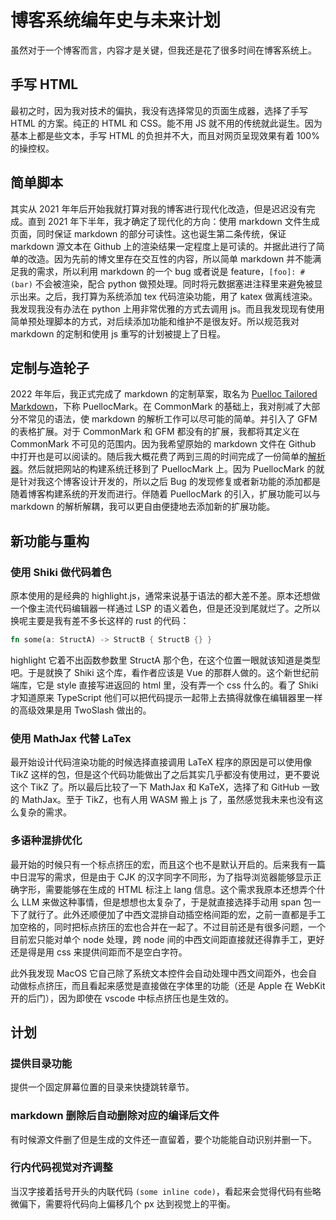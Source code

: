 <!---
hideIndex = "both"
specialPosition = ["navbar-index", "readme"]
specialShowName = "日志"
--->

# 博客系统编年史与未来计划

虽然对于一个博客而言，内容才是关键，但我还是花了很多时间在博客系统上。

## 手写 HTML

最初之时，因为我对技术的偏执，我没有选择常见的页面生成器，选择了手写 HTML 的方案。纯正的 HTML 和 CSS。能不用 JS 就不用的传统就此诞生。因为基本上都是些文本，手写 HTML 的负担并不大，而且对网页呈现效果有着 100% 的操控权。

## 简单脚本

其实从 2021 年年后开始我就打算对我的博客进行现代化改造，但是迟迟没有完成。直到 2021 年下半年，我才确定了现代化的方向：使用 markdown 文件生成页面，同时保证 markdown 的部分可读性。这也诞生第二条传统，保证 markdown 源文本在 Github 上的渲染结果一定程度上是可读的。并据此进行了简单的改造。因为先前的博文里存在交互性的内容，所以简单 markdown 并不能满足我的需求，所以利用 markdown 的一个 bug 或者说是 feature，`[foo]: #(bar)` 不会被渲染，配合 python 做预处理。同时将元数据塞进注释里来避免被显示出来。之后，我打算为系统添加 tex 代码渲染功能，用了 katex 做离线渲染。我发现我没有办法在 python 上用非常优雅的方式去调用 js。而且我发现现有使用简单预处理脚本的方式，对后续添加功能和维护不是很友好。所以规范我对 markdown 的定制和使用 js 重写的计划被提上了日程。

## 定制与造轮子

2022 年年后，我正式完成了 markdown 的定制草案，取名为 [Puelloc Tailored Markdown](https://github.com/Puellaquae/PuellocMark)，下称 PuellocMark。在 CommonMark 的基础上，我对削减了大部分不常见的语法，使 markdown 的解析工作可以尽可能的简单。并引入了 GFM 的表格扩展。对于 CommonMark 和 GFM 都没有的扩展，我都将其定义在 CommonMark 不可见的范围内。因为我希望原始的 markdown 文件在 Github 中打开也是可以阅读的。随后我大概花费了两到三周的时间完成了一份简单的[解析器](https://www.npmjs.com/package/jsptm)。然后就把网站的构建系统迁移到了 PuellocMark 上。因为 PuellocMark 的就是针对我这个博客设计开发的，所以之后 Bug 的发现修复或者新功能的添加都是随着博客构建系统的开发而进行。伴随着 PuellocMark 的引入，扩展功能可以与 markdown 的解析解耦，我可以更自由便捷地去添加新的扩展功能。

## 新功能与重构

### 使用 Shiki 做代码着色

原本使用的是经典的 highlight.js，通常来说基于语法的都大差不差。原本还想做一个像主流代码编辑器一样通过 LSP 的语义着色，但是还没到尾就烂了。之所以换呢主要是我有差不多长这样的 rust 的代码：

```rust
fn some(a: StructA) -> StructB { StructB {} }
```

highlight 它着不出函数参数里 StructA 那个色，在这个位置一眼就该知道是类型吧。于是就换了 Shiki 这个库，看作者应该是 Vue 的那群人做的。这个新世纪前端库，它是 style 直接写进返回的 html 里，没有弄一个 css 什么的。看了 Shiki 才知道原来 TypeScript 他们可以把代码提示一起带上去搞得就像在编辑器里一样的高级效果是用 TwoSlash 做出的。

### 使用 MathJax 代替 LaTex

最开始设计代码渲染功能的时候选择直接调用 LaTeX 程序的原因是可以使用像 TikZ 这样的包，但是这个代码功能做出了之后其实几乎都没有使用过，更不要说这个 TikZ 了。所以最后比较了一下 MathJax 和 KaTeX，选择了和 GitHub 一致的 MathJax。至于 TikZ，也有人用 WASM 搬上 js 了，虽然感觉我未来也没有这么复杂的需求。

### 多语种混排优化

最开始的时候只有一个标点挤压的宏，而且这个也不是默认开启的。后来我有一篇中日混写的需求，但是由于 CJK 的汉字同字不同形，为了指导浏览器能够显示正确字形，需要能够在生成的 HTML 标注上 lang 信息。这个需求我原本还想弄个什么 LLM 来做这种事情，但是想想也太复杂了，于是就直接选择手动用 span 包一下了就行了。此外还顺便加了中西文混排自动插空格间距的宏，之前一直都是手工加空格的，同时把标点挤压的宏也合并在一起了。不过目前还是有很多问题，一个目前宏只能对单个 node 处理，跨 node 间的中西文间距直接就还得靠手工，更好还是得是用 css 来提供间距而不是空白字符。

此外我发现 MacOS 它自己除了系统文本控件会自动处理中西文间距外，也会自动做标点挤压，而且看起来感觉是直接做在字体里的功能（还是 Apple 在 WebKit 开的后门），因为即使在 vscode 中标点挤压也是生效的。

## 计划

### 提供目录功能

提供一个固定屏幕位置的目录来快捷跳转章节。

### markdown 删除后自动删除对应的编译后文件

有时候源文件删了但是生成的文件还一直留着，要个功能能自动识别并删一下。

### 行内代码视觉对齐调整

当汉字接着括号开头的内联代码 `(some inline code)`，看起来会觉得代码有些略微偏下，需要将代码向上偏移几个 px 达到视觉上的平衡。
